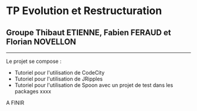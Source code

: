 # TP Evolution et Restructuration
## Groupe Thibaut ETIENNE, Fabien FERAUD et Florian NOVELLON
----

Le projet se compose :

* Tutoriel pour l'utilisation de CodeCity
* Tutoriel pour l'utilisation de JRipples
* Tutoriel pour l'utilisation de Spoon avec un projet de test dans les packages xxxx

A FINIR
